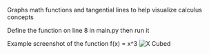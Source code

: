Graphs math functions and tangential lines to help visualize calculus concepts

Define the function on line 8 in main.py then run it

Example screenshot of the function f(x) = x^3
![X Cubed](https://i.imgur.com/7j35jqt.png)
